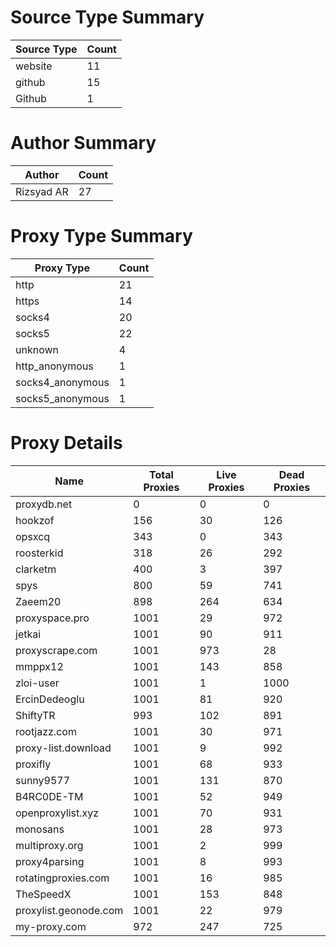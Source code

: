 # Source Type Summary

| Source Type | Count |
|-------------|-------|
| website | 11 |
| github | 15 |
| Github | 1 |


# Author Summary

| Author | Count |
|--------|-------|
| Rizsyad AR | 27 |


# Proxy Type Summary

| Proxy Type | Count |
|------------|-------|
| http | 21 |
| https | 14 |
| socks4 | 20 |
| socks5 | 22 |
| unknown | 4 |
| http_anonymous | 1 |
| socks4_anonymous | 1 |
| socks5_anonymous | 1 |


# Proxy Details

| Name | Total Proxies | Live Proxies | Dead Proxies |
|------|---------------|--------------|---------------|
| proxydb.net | 0 | 0 | 0 |
| hookzof | 156 | 30 | 126 |
| opsxcq | 343 | 0 | 343 |
| roosterkid | 318 | 26 | 292 |
| clarketm | 400 | 3 | 397 |
| spys | 800 | 59 | 741 |
| Zaeem20 | 898 | 264 | 634 |
| proxyspace.pro | 1001 | 29 | 972 |
| jetkai | 1001 | 90 | 911 |
| proxyscrape.com | 1001 | 973 | 28 |
| mmppx12 | 1001 | 143 | 858 |
| zloi-user | 1001 | 1 | 1000 |
| ErcinDedeoglu | 1001 | 81 | 920 |
| ShiftyTR | 993 | 102 | 891 |
| rootjazz.com | 1001 | 30 | 971 |
| proxy-list.download | 1001 | 9 | 992 |
| proxifly | 1001 | 68 | 933 |
| sunny9577 | 1001 | 131 | 870 |
| B4RC0DE-TM | 1001 | 52 | 949 |
| openproxylist.xyz | 1001 | 70 | 931 |
| monosans | 1001 | 28 | 973 |
| multiproxy.org | 1001 | 2 | 999 |
| proxy4parsing | 1001 | 8 | 993 |
| rotatingproxies.com | 1001 | 16 | 985 |
| TheSpeedX | 1001 | 153 | 848 |
| proxylist.geonode.com | 1001 | 22 | 979 |
| my-proxy.com | 972 | 247 | 725 |
